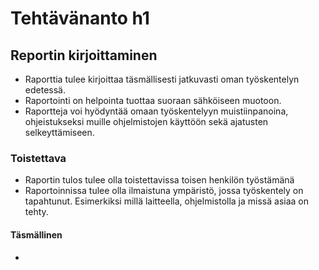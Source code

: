 # Tehtävänanto h1

## Reportin kirjoittaminen
- Raporttia tulee kirjoittaa täsmällisesti jatkuvasti oman työskentelyn edetessä.
- Raportointi on helpointa tuottaa suoraan sähköiseen muotoon.
- Raportteja voi hyödyntää omaan työskentelyyn muistiinpanoina, ohjeistukseksi muille ohjelmistojen käyttöön sekä ajatusten selkeyttämiseen.

### Toistettava
- Raportin tulos tulee olla toistettavissa toisen henkilön työstämänä
- Raportoinnissa tulee olla ilmaistuna ympäristö, jossa työskentely on tapahtunut. Esimerkiksi millä laitteella, ohjelmistolla ja missä asiaa on tehty. 

#### Täsmällinen
- 
